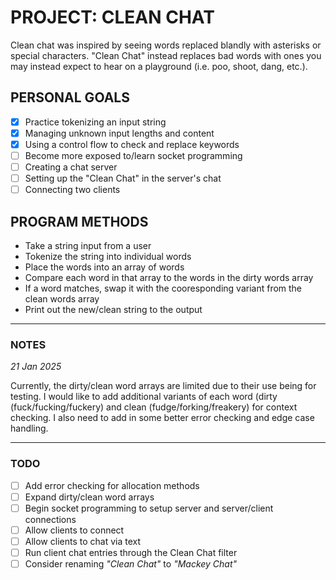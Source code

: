 # PROJECT: CLEAN CHAT

Clean chat was inspired by seeing words replaced blandly with asterisks or special characters. "Clean Chat" instead replaces bad words with ones you may instead expect to hear on a playground (i.e. poo, shoot, dang, etc.).

## PERSONAL GOALS
- [x] Practice tokenizing an input string
- [x] Managing unknown input lengths and content
- [x] Using a control flow to check and replace keywords
- [ ] Become more exposed to/learn socket programming
- [ ] Creating a chat server
- [ ] Setting up the "Clean Chat" in the server's chat
- [ ] Connecting two clients

## PROGRAM METHODS
- Take a string input from a user
- Tokenize the string into individual words
- Place the words into an array of words
- Compare each word in that array to the words in the dirty words array
- If a word matches, swap it with the cooresponding variant from the clean words array
- Print out the new/clean string to the output

---
### NOTES
_21 Jan 2025_

Currently, the dirty/clean word arrays are limited due to their use being for testing. I would like to add additional variants of each word (dirty (fuck/fucking/fuckery) and clean (fudge/forking/freakery) for context checking. I also need to add in some better error checking and edge case handling.

---

### TODO
- [ ] Add error checking for allocation methods
- [ ] Expand dirty/clean word arrays
- [ ] Begin socket programming to setup server and server/client connections
- [ ] Allow clients to connect
- [ ] Allow clients to chat via text
- [ ] Run client chat entries through the Clean Chat filter
- [ ] Consider renaming _"Clean Chat"_ to _"Mackey Chat"_
##
